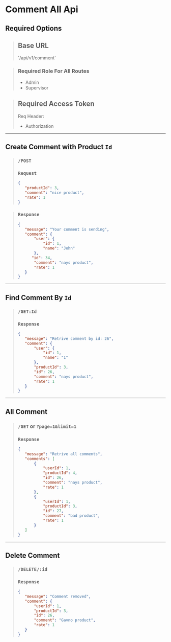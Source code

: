 #  Comment All Api

## Required Options

> ## Base URL
> '/api/v1/comment'

> ### Required Role For All Routes
>  - Admin
>  - Supervisor


> ## Required Access Token
> Req Header:
> - Authorization 

---

## Create Comment with Product `Id`

> ### `/POST`
> 
> ### **`Request`**
> 
> ```json
> {
>    "productId": 3,
>    "comment": "nice product",
>    "rate": 1
> }
> ``` 


> ### **`Response`**
>
> ```json
> {
>    "message": "Your comment is sending",
>    "comment": {
>        "user": {
>            "id": 1,
>            "name": "John"
>        },
>       "id": 34,
>        "comment": "nays product",
>        "rate": 1
>    }
> }
> ```


---

## Find Comment By `Id`

> ### `/GET:Id`
>
>  ### **`Response`**
>
> 
> ```json
> {
>    "message": "Retrive comment by id: 26",
>    "comment": {
>        "user": {
>            "id": 1,
>            "name": "1"
>        },
>        "productId": 3,
>        "id": 26,
>        "comment": "nays product",
>        "rate": 1
>    }
> } 
> ```    

---


## All Comment

> ### `/GET` or `?page=1&limit=1`
>
> ### **`Response`** 
> ```json
> {
>    "message": "Retrive all comments",
>    "comments": [
>        {
>            "userId": 1,
>            "productId": 4,
>            "id": 26,
>            "comment": "nays product",
>            "rate": 1
>        },
>        {
>            "userId": 1,
>            "productId": 3,
>            "id": 27,
>            "comment": "bad product",
>            "rate": 1
>        }
>    ]
> } 
> ```

---

## Delete Comment

> ### `/DELETE/:id`
>
> ### **`Response`**
> ```json
> {
>    "message": "Comment removed",
>    "comment": {
>        "userId": 1,
>        "productId": 3,
>        "id": 26,
>        "comment": "Gavno product",
>        "rate": 1
>    }
> }
> ```
